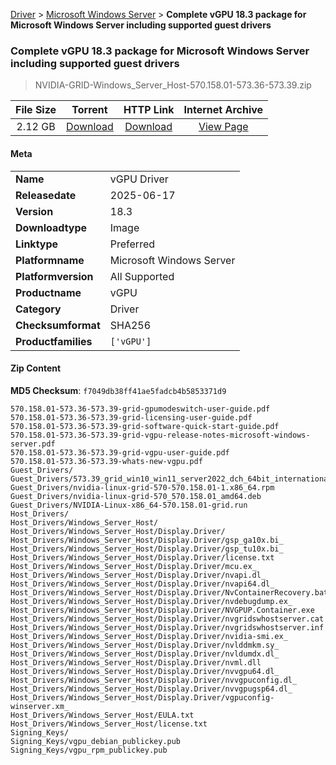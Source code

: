 
[Driver](/README.md)  >  [Microsoft Windows Server](/index/Driver/Microsoft_Windows_Server.md)  >  **Complete vGPU 18.3 package for Microsoft Windows Server including supported guest drivers**


###    Complete vGPU 18.3 package for Microsoft Windows Server including supported guest drivers

> NVIDIA-GRID-Windows_Server_Host-570.158.01-573.36-573.39.zip   


| **File Size** | **Torrent**  | **HTTP Link** | **Internet Archive** |
|:-------------:|:------------:|:-------------:|:--------------------:|
| 2.12 GB |  [Download](https://archive.org/download/nvgpu_NVIDIA-GRID-Windows_Server_Host-570.158.01-573.36-573.39.zip_2aagah2n/nvgpu_NVIDIA-GRID-Windows_Server_Host-570.158.01-573.36-573.39.zip_2aagah2n_archive.torrent)       | [Download](https://archive.org/compress/nvgpu_NVIDIA-GRID-Windows_Server_Host-570.158.01-573.36-573.39.zip_2aagah2n) | [View Page](https://archive.org/details/nvgpu_NVIDIA-GRID-Windows_Server_Host-570.158.01-573.36-573.39.zip_2aagah2n)       |

#### Meta

<table>
<tr><td><strong>Name</strong></td><td>vGPU Driver</td></tr>
<tr><td><strong>Releasedate</strong></td><td>2025-06-17</td></tr>
<tr><td><strong>Version</strong></td><td>18.3</td></tr>
<tr><td><strong>Downloadtype</strong></td><td>Image</td></tr>
<tr><td><strong>Linktype</strong></td><td>Preferred</td></tr>
<tr><td><strong>Platformname</strong></td><td>Microsoft Windows Server</td></tr>
<tr><td><strong>Platformversion</strong></td><td>All Supported</td></tr>
<tr><td><strong>Productname</strong></td><td>vGPU</td></tr>
<tr><td><strong>Category</strong></td><td>Driver</td></tr>
<tr><td><strong>Checksumformat</strong></td><td>SHA256</td></tr>
<tr><td><strong>Productfamilies</strong></td><td><code>['vGPU']</code></td></tr>
</table>

#### Zip Content

**MD5 Checksum**: `f7049db38ff41ae5fadcb4b5853371d9`

```text
570.158.01-573.36-573.39-grid-gpumodeswitch-user-guide.pdf
570.158.01-573.36-573.39-grid-licensing-user-guide.pdf
570.158.01-573.36-573.39-grid-software-quick-start-guide.pdf
570.158.01-573.36-573.39-grid-vgpu-release-notes-microsoft-windows-server.pdf
570.158.01-573.36-573.39-grid-vgpu-user-guide.pdf
570.158.01-573.36-573.39-whats-new-vgpu.pdf
Guest_Drivers/
Guest_Drivers/573.39_grid_win10_win11_server2022_dch_64bit_international.exe
Guest_Drivers/nvidia-linux-grid-570-570.158.01-1.x86_64.rpm
Guest_Drivers/nvidia-linux-grid-570_570.158.01_amd64.deb
Guest_Drivers/NVIDIA-Linux-x86_64-570.158.01-grid.run
Host_Drivers/
Host_Drivers/Windows_Server_Host/
Host_Drivers/Windows_Server_Host/Display.Driver/
Host_Drivers/Windows_Server_Host/Display.Driver/gsp_ga10x.bi_
Host_Drivers/Windows_Server_Host/Display.Driver/gsp_tu10x.bi_
Host_Drivers/Windows_Server_Host/Display.Driver/license.txt
Host_Drivers/Windows_Server_Host/Display.Driver/mcu.ex_
Host_Drivers/Windows_Server_Host/Display.Driver/nvapi.dl_
Host_Drivers/Windows_Server_Host/Display.Driver/nvapi64.dl_
Host_Drivers/Windows_Server_Host/Display.Driver/NvContainerRecovery.bat
Host_Drivers/Windows_Server_Host/Display.Driver/nvdebugdump.ex_
Host_Drivers/Windows_Server_Host/Display.Driver/NVGPUP.Container.exe
Host_Drivers/Windows_Server_Host/Display.Driver/nvgridswhostserver.cat
Host_Drivers/Windows_Server_Host/Display.Driver/nvgridswhostserver.inf
Host_Drivers/Windows_Server_Host/Display.Driver/nvidia-smi.ex_
Host_Drivers/Windows_Server_Host/Display.Driver/nvlddmkm.sy_
Host_Drivers/Windows_Server_Host/Display.Driver/nvldumdx.dl_
Host_Drivers/Windows_Server_Host/Display.Driver/nvml.dll
Host_Drivers/Windows_Server_Host/Display.Driver/nvvgpu64.dl_
Host_Drivers/Windows_Server_Host/Display.Driver/nvvgpuconfig.dl_
Host_Drivers/Windows_Server_Host/Display.Driver/nvvgpugsp64.dl_
Host_Drivers/Windows_Server_Host/Display.Driver/vgpuconfig-winserver.xm_
Host_Drivers/Windows_Server_Host/EULA.txt
Host_Drivers/Windows_Server_Host/license.txt
Signing_Keys/
Signing_Keys/vgpu_debian_publickey.pub
Signing_Keys/vgpu_rpm_publickey.pub
```